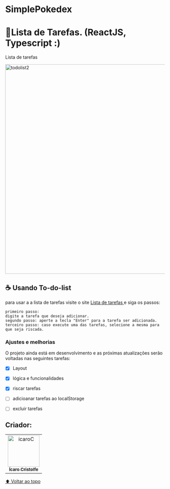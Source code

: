 # SimplePokedex

<h1>🔰Lista de Tarefas. (ReactJS, Typescript :)</h1>
<p>Lista de tarefas </p>

<a data-flickr-embed="true" href="https://www.flickr.com/photos/196553482@N03/52560328172/in/dateposted-public/" title="todolist2"><img src="https://live.staticflickr.com/65535/52560328172_2682b2a23c_o.png" width="1365" height="663" alt="todolist2"></a>


## ☕ Usando To-do-list
para usar a a lista de tarefas visite o  site <a href="https://to-do-list-cristolfe.netlify.app/" target="_blank">Lista de tarefas </a> e siga os passos:

```
primeiro passo:
digite a tarefa que deseja adicionar.
segundo passo: aperte a tecla "Enter" para a tarefa ser adicionada.
terceiro passo: caso execute uma das tarefas, selecione a mesma para que seja riscada.
```

### Ajustes e melhorias

O projeto ainda está em desenvolvimento e as próximas atualizações serão voltadas nas seguintes tarefas:

- [x] Layout
- [x] lógica e funcionalidades
- [x] riscar tarefas
- [ ] adicioanar tarefas ao localStorage
- [ ] excluir tarefas


## Criador:

<table>
  <tr>
    <td align="center">
      <a href="https://www.linkedin.com/in/%C3%ADcaro-cristolfe-0b8104197/" target="_blanked">
        <img src="https://i.ibb.co/52ySbfP/icaroC.jpg" alt="icaroC" border="0" width= "100px"/><br>
        <sub>
          <b>Ícaro Cristolfe</b>
        </sub>
      </a>
    </td>
  </tr>
</table>



[⬆ Voltar ao topo](#SimplePokedex)<br>
